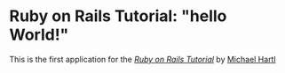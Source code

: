 # Ruby on Rails Tutorial: "hello World!"

This is the first application for the
[*Ruby on Rails Tutorial*](http://www.railstutotial.org/)
by [Michael Hartl](http://www.michaelhartl.com/)
